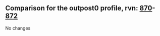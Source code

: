 ## Comparison for the outpost0 profile, rvn: [870](https://github.com/PRO100KatYT/FortniteProfileRevisions/tree/main/profiles/outpost0/870%20outpost0.json)-[872](https://github.com/PRO100KatYT/FortniteProfileRevisions/tree/main/profiles/outpost0/872%20outpost0.json)

No changes
